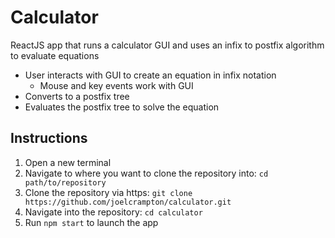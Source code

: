 # Calculator
ReactJS app that runs a calculator GUI and uses an infix to postfix algorithm to evaluate equations
- User interacts with GUI to create an equation in infix notation
  - Mouse and key events work with GUI
- Converts to a postfix tree
- Evaluates the postfix tree to solve the equation

## Instructions
1. Open a new terminal
2. Navigate to where you want to clone the repository into: ```cd path/to/repository```
3. Clone the repository via https: ```git clone https://github.com/joelcrampton/calculator.git```
4. Navigate into the repository: ```cd calculator```
5. Run ```npm start``` to launch the app